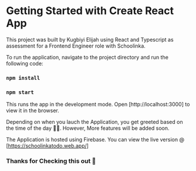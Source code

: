 # Getting Started with Create React App

This project was built by Kugbiyi Elijah using React and Typescript as assessment for a Frontend Engineer role with Schoolinka.

To run the application, navigate to the project directory and run the following code:

### `npm install`

### `npm start`

This runs the app in the development mode.
Open [http://localhost:3000] to view it in the browser.

Depending on when you lauch the Application, you get greeted based on the time of the day 🤗😊.
However, More features will be added soon.

The Application is hosted using Firebase. You can view the live version @ [https://schoolinkatodo.web.app/]

### Thanks for Checking this out 🤗
